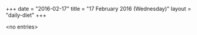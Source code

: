 +++
date = "2016-02-17"
title = "17 February 2016 (Wednesday)"
layout = "daily-diet"
+++


\<no entries\>

